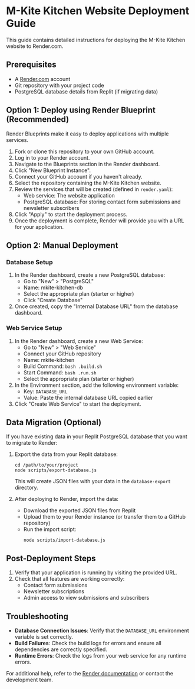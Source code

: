 # M-Kite Kitchen Website Deployment Guide

This guide contains detailed instructions for deploying the M-Kite Kitchen website to Render.com.

## Prerequisites

- A [Render.com](https://render.com) account
- Git repository with your project code
- PostgreSQL database details from Replit (if migrating data)

## Option 1: Deploy using Render Blueprint (Recommended)

Render Blueprints make it easy to deploy applications with multiple services.

1. Fork or clone this repository to your own GitHub account.
2. Log in to your Render account.
3. Navigate to the Blueprints section in the Render dashboard.
4. Click "New Blueprint Instance".
5. Connect your GitHub account if you haven't already.
6. Select the repository containing the M-Kite Kitchen website.
7. Review the services that will be created (defined in `render.yaml`):
   - Web service: The website application
   - PostgreSQL database: For storing contact form submissions and newsletter subscribers
8. Click "Apply" to start the deployment process.
9. Once the deployment is complete, Render will provide you with a URL for your application.

## Option 2: Manual Deployment

### Database Setup

1. In the Render dashboard, create a new PostgreSQL database:
   - Go to "New" > "PostgreSQL"
   - Name: mkite-kitchen-db
   - Select the appropriate plan (starter or higher)
   - Click "Create Database"
2. Once created, copy the "Internal Database URL" from the database dashboard.

### Web Service Setup

1. In the Render dashboard, create a new Web Service:
   - Go to "New" > "Web Service"
   - Connect your GitHub repository
   - Name: mkite-kitchen
   - Build Command: `bash .build.sh`
   - Start Command: `bash .run.sh`
   - Select the appropriate plan (starter or higher)
2. In the Environment section, add the following environment variable:
   - Key: `DATABASE_URL`
   - Value: Paste the internal database URL copied earlier
3. Click "Create Web Service" to start the deployment.

## Data Migration (Optional)

If you have existing data in your Replit PostgreSQL database that you want to migrate to Render:

1. Export the data from your Replit database:
   ```
   cd /path/to/your/project
   node scripts/export-database.js
   ```
   This will create JSON files with your data in the `database-export` directory.

2. After deploying to Render, import the data:
   - Download the exported JSON files from Replit
   - Upload them to your Render instance (or transfer them to a GitHub repository)
   - Run the import script:
     ```
     node scripts/import-database.js
     ```

## Post-Deployment Steps

1. Verify that your application is running by visiting the provided URL.
2. Check that all features are working correctly:
   - Contact form submissions
   - Newsletter subscriptions
   - Admin access to view submissions and subscribers

## Troubleshooting

- **Database Connection Issues**: Verify that the `DATABASE_URL` environment variable is set correctly.
- **Build Failures**: Check the build logs for errors and ensure all dependencies are correctly specified.
- **Runtime Errors**: Check the logs from your web service for any runtime errors.

For additional help, refer to the [Render documentation](https://render.com/docs) or contact the development team.
